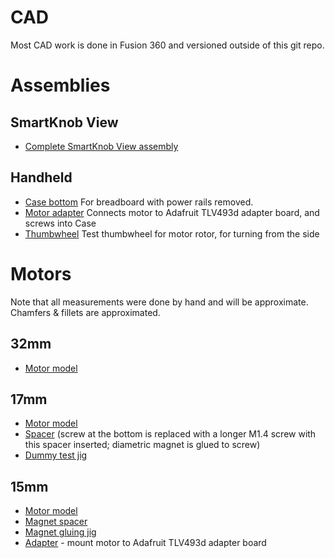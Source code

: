 # CAD

Most CAD work is done in Fusion 360 and versioned outside of this git repo.

# Assemblies
## SmartKnob View
 - [Complete SmartKnob View assembly](https://a360.co/3BzkU0n)

## Handheld
 - [Case bottom](https://a360.co/3LM82se) For breadboard with power rails removed.
 - [Motor adapter](https://a360.co/3LO03eC) Connects motor to Adafruit TLV493d adapter board, and screws into Case
 - [Thumbwheel](https://a360.co/3H3jSee) Test thumbwheel for motor rotor, for turning from the side

# Motors
Note that all measurements were done by hand and will be approximate. Chamfers & fillets are approximated.

## 32mm
 - [Motor model](https://a360.co/3H8LUFi)

## 17mm
 - [Motor model](https://a360.co/3sYa93Y)
 - [Spacer](https://a360.co/3H3xh5M) (screw at the bottom is replaced with a longer M1.4 screw with this spacer inserted; diametric magnet is glued to screw)
 - [Dummy test jig](https://a360.co/3sPQgvB)

 ## 15mm
 - [Motor model](https://a360.co/34N1nOa)
 - [Magnet spacer](https://a360.co/3532Tvb)
 - [Magnet gluing jig](https://a360.co/3I1xbx6)
 - [Adapter](https://a360.co/35gC86B) - mount motor to Adafruit TLV493d adapter board

